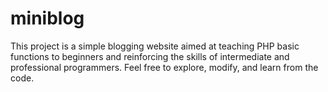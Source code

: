 # miniblog
This project is a simple blogging website aimed at teaching PHP basic functions to beginners and reinforcing the skills of intermediate and professional programmers. Feel free to explore, modify, and learn from the code.
